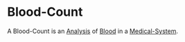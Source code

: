 # Blood-Count

A Blood-Count is an [Analysis](600204.md) of [Blood](404.md) in a [Medical-System](800014.md).
